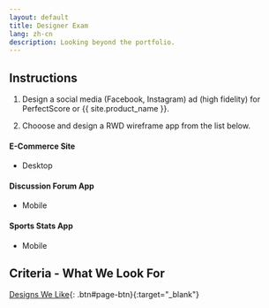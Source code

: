 ```yaml
---
layout: default
title: Designer Exam
lang: zh-cn
description: Looking beyond the portfolio.
---
```


## Instructions

1. Design a social media (Facebook, Instagram) ad (high fidelity) for PerfectScore or {{ site.product_name }}.

2. Chooose and design a RWD wireframe app from the list below.

#### E-Commerce Site

- Desktop

#### Discussion Forum App

- Mobile

#### Sports Stats App

- Mobile

## Criteria - What We Look For

[Designs We Like](https://docs.google.com/spreadsheets/d/1JFrMD5X5O_09hYCWGpeODBHy0OnA1UkQUuejtB0m54w/edit?usp=sharing){: .btn#page-btn}{:target="\_blank"}
